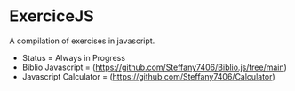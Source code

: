 # ExerciceJS
A compilation of exercises in javascript. 

- Status = Always in Progress
- Biblio Javascript = (https://github.com/Steffany7406/Biblio.js/tree/main)
- Javascript Calculator = (https://github.com/Steffany7406/Calculator)
